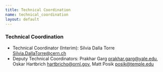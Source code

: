 ```yaml
---
title: Technical Coordination
name: technical_coordination
layout: default
---
```


### Technical Coordination


* Technical Coordinator (Interim): Silvia Dalla Torre <Silvia.DallaTorre@cern.ch>
* Deputy Technical Coordinators: Prakhar Garg <prakhar.garg@yale.edu>, Oskar Hartbrich <hartbricho@ornl.gov>, Matt Posik <posik@temple.edu>
